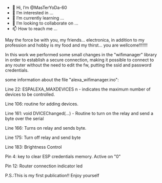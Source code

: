 - 👋 Hi, I’m @MasTerYoDa-60
- 👀 I’m interested in ...
- 🌱 I’m currently learning ...
- 💞️ I’m looking to collaborate on ...
- 📫 How to reach me ...

<!---
MasTerYoDa-60/MasTerYoDa-60 is a ✨ special ✨ repository because its `README.md` (this file) appears on your GitHub profile.
You can click the Preview link to take a look at your changes.
--->
May the force be with you, my friends...
electronica, in addition to my profession and hobby is my food and my thirst...
you are wellcome!!!!!!!

In this work we performed some small changes in the "wifimanager" library in order to establish a secure connection, making it possible to connect to any router without the need to edit the fw, putting the ssid and password credentials.


some information about the file "alexa_wifimanager.ino":

Line 22: ESPALEXA_MAXDEVICES n - indicates the maximum number of devices to be controlled.

Line 106: routine for adding devices.

Line 161: void DVICEChanged(...) - Routine to turn on the relay and send a byte over the serial

Line 166: Turns on relay and sends byte.

Line 175: Turn off relay and send byte

Line 183: Brightness Control

Pin 4: key to clear ESP credentials memory. Active on "0"

Pin 12: Router connection indicator led

P.S.:This is my first publication!! Enjoy yourself

